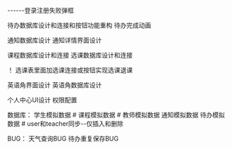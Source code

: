 ------登录注册失败弹框

待办数据库设计和连接和按钮功能重构
待办完成动画

通知数据库设计
通知详情界面设计

课程数据库设计和连接
选课数据库设计和连接

！  选课表里面加选课连接或按钮实现选课退课

英语角界面设计
英语角数据库设计

个人中心UI设计
权限配置

数据库：
    学生模拟数据
    # 课程模拟数据
    # 教师模拟数据
    通知模拟数据
    待办模拟数据
    # user和teacher同步--仅插入和删除

BUG：
    天气查询BUG
    待办重复保存BUG

